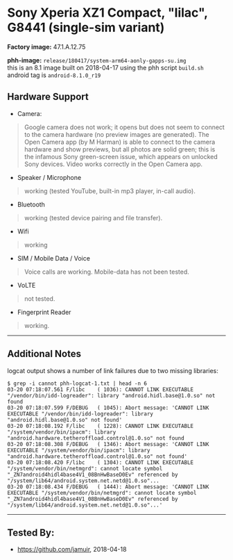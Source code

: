 # Sony Xperia XZ1 Compact, "lilac", G8441 (single-sim variant)

**Factory image:**  47.1.A.12.75

**phh-image:** `release/180417/system-arm64-aonly-gapps-su.img`\
this is an 8.1 image built on 2018-04-17 using the phh script `build.sh`\
android tag is `android-8.1.0_r19`

## Hardware Support

* Camera:
> Google camera does not work; it opens but does not seem to connect to the camera hardware (no preview images are generated).  The Open Camera app (by M Harman) is able to connect to the camera hardware and show previews, but all photos are solid green; this is the infamous Sony green-screen issue, which appears on unlocked Sony devices.  Video works correctly in the Open Camera app.

* Speaker / Microphone
> working (tested YouTube, built-in mp3 player, in-call audio).

* Bluetooth
> working (tested device pairing and file transfer).

* Wifi
> working

* SIM / Mobile Data / Voice
> Voice calls are working.  Mobile-data has not been tested.

* VoLTE
> not tested.

* Fingerprint Reader
> working.

***
## Additional Notes

logcat output shows a number of link failures due to two missing libraries:

```
$ grep -i cannot phh-logcat-1.txt | head -n 6
03-20 07:18:07.561 F/libc    ( 1036): CANNOT LINK EXECUTABLE "/vendor/bin/idd-logreader": library "android.hidl.base@1.0.so" not found
03-20 07:18:07.599 F/DEBUG   ( 1045): Abort message: 'CANNOT LINK EXECUTABLE "/vendor/bin/idd-logreader": library "android.hidl.base@1.0.so" not found'
03-20 07:18:08.192 F/libc    ( 1228): CANNOT LINK EXECUTABLE "/system/vendor/bin/ipacm": library "android.hardware.tetheroffload.control@1.0.so" not found
03-20 07:18:08.308 F/DEBUG   ( 1346): Abort message: 'CANNOT LINK EXECUTABLE "/system/vendor/bin/ipacm": library "android.hardware.tetheroffload.control@1.0.so" not found'
03-20 07:18:08.420 F/libc    ( 1304): CANNOT LINK EXECUTABLE "/system/vendor/bin/netmgrd": cannot locate symbol "_ZN7android4hidl4base4V1_08BnHwBaseD0Ev" referenced by "/system/lib64/android.system.net.netd@1.0.so"...
03-20 07:18:08.434 F/DEBUG   ( 1444): Abort message: 'CANNOT LINK EXECUTABLE "/system/vendor/bin/netmgrd": cannot locate symbol "_ZN7android4hidl4base4V1_08BnHwBaseD0Ev" referenced by "/system/lib64/android.system.net.netd@1.0.so"...'
```

***

## Tested By:

* https://github.com/jamuir, 2018-04-18
